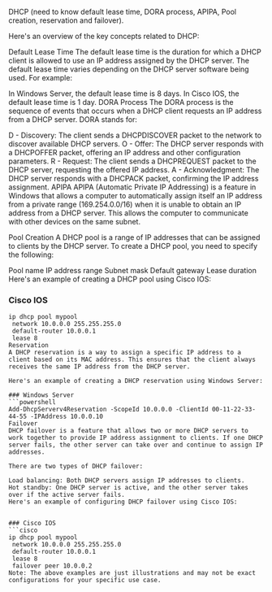DHCP (need to know default lease time, DORA process, APIPA, Pool creation, reservation and failover).

Here's an overview of the key concepts related to DHCP:

Default Lease Time
The default lease time is the duration for which a DHCP client is allowed to use an IP address assigned by the DHCP server. The default lease time varies depending on the DHCP server software being used. For example:

In Windows Server, the default lease time is 8 days.
In Cisco IOS, the default lease time is 1 day.
DORA Process
The DORA process is the sequence of events that occurs when a DHCP client requests an IP address from a DHCP server. DORA stands for:

D - Discovery: The client sends a DHCPDISCOVER packet to the network to discover available DHCP servers.
O - Offer: The DHCP server responds with a DHCPOFFER packet, offering an IP address and other configuration parameters.
R - Request: The client sends a DHCPREQUEST packet to the DHCP server, requesting the offered IP address.
A - Acknowledgment: The DHCP server responds with a DHCPACK packet, confirming the IP address assignment.
APIPA
APIPA (Automatic Private IP Addressing) is a feature in Windows that allows a computer to automatically assign itself an IP address from a private range (169.254.0.0/16) when it is unable to obtain an IP address from a DHCP server. This allows the computer to communicate with other devices on the same subnet.

Pool Creation
A DHCP pool is a range of IP addresses that can be assigned to clients by the DHCP server. To create a DHCP pool, you need to specify the following:

Pool name
IP address range
Subnet mask
Default gateway
Lease duration
Here's an example of creating a DHCP pool using Cisco IOS:


### Cisco IOS
```cisco
ip dhcp pool mypool
 network 10.0.0.0 255.255.255.0
 default-router 10.0.0.1
 lease 8
Reservation
A DHCP reservation is a way to assign a specific IP address to a client based on its MAC address. This ensures that the client always receives the same IP address from the DHCP server.

Here's an example of creating a DHCP reservation using Windows Server:

### Windows Server
```powershell
Add-DhcpServerv4Reservation -ScopeId 10.0.0.0 -ClientId 00-11-22-33-44-55 -IPAddress 10.0.0.10
Failover
DHCP failover is a feature that allows two or more DHCP servers to work together to provide IP address assignment to clients. If one DHCP server fails, the other server can take over and continue to assign IP addresses.

There are two types of DHCP failover:

Load balancing: Both DHCP servers assign IP addresses to clients.
Hot standby: One DHCP server is active, and the other server takes over if the active server fails.
Here's an example of configuring DHCP failover using Cisco IOS:


### Cisco IOS
```cisco
ip dhcp pool mypool
 network 10.0.0.0 255.255.255.0
 default-router 10.0.0.1
 lease 8
 failover peer 10.0.0.2
Note: The above examples are just illustrations and may not be exact configurations for your specific use case.